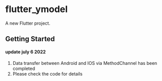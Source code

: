 # flutter_ymodel

A new Flutter project.

## Getting Started

#### update july 6 2022

1. Data transfer between Android and IOS via MethodChannel has been completed
2. Please check the code for details